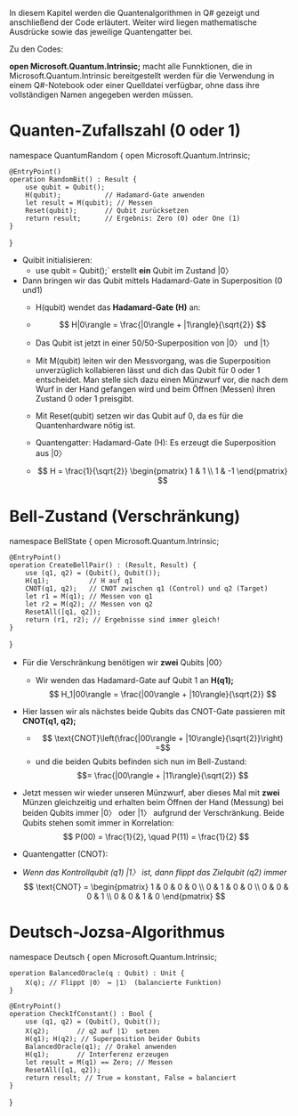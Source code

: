 In diesem Kapitel werden die Quantenalgorithmen in Q# gezeigt und anschließend der Code erläutert. Weiter wird liegen mathematische Ausdrücke sowie das jeweilige Quantengatter bei.

Zu den Codes:

**open Microsoft.Quantum.Intrinsic;** macht alle Funnktionen, die in Microsoft.Quantum.Intrinsic bereitgestellt werden für die Verwendung in einem Q#-Notebook oder einer Quelldatei verfügbar, ohne dass ihre vollständigen Namen angegeben werden müssen.

# Quanten-Zufallszahl (0 oder 1)


namespace QuantumRandom {
    open Microsoft.Quantum.Intrinsic;

    @EntryPoint()
    operation RandomBit() : Result {
        use qubit = Qubit();
        H(qubit);           // Hadamard-Gate anwenden
        let result = M(qubit); // Messen
        Reset(qubit);       // Qubit zurücksetzen
        return result;      // Ergebnis: Zero (0) oder One (1)
    }
}

- Quibit initialisieren:
	- use qubit = Qubit();` erstellt **ein** Qubit im Zustand |0〉
- Dann bringen wir das Qubit mittels Hadamard-Gate in Superposition (0 und1)
	- H(qubit) wendet das **Hadamard-Gate (H)** an:
	- $$ H|0\rangle = \frac{|0\rangle + |1\rangle}{\sqrt{2}} $$
	- Das Qubit ist jetzt in einer 50/50-Superposition von |0〉 und |1〉
	- Mit M(qubit) leiten wir den Messvorgang, was die Superposition unverzüglich kollabieren lässt und dich das Qubit für 0 oder 1 entscheidet. Man stelle sich dazu einen Münzwurf vor, die nach dem Wurf in der Hand gefangen wird und beim Öffnen (Messen) ihren Zustand 0 oder 1 preisgibt.
	- Mit Reset(qubit) setzen wir das Qubit auf 0, da es für die Quantenhardware nötig ist.

	- Quantengatter:
		Hadamard-Gate (H): Es erzeugt die Superposition aus |0〉
		
	- $$ H = \frac{1}{\sqrt{2}} \begin{pmatrix} 1 & 1 \\ 1 & -1 \end{pmatrix} $$

# Bell-Zustand (Verschränkung)

namespace BellState {
    open Microsoft.Quantum.Intrinsic;

    @EntryPoint()
    operation CreateBellPair() : (Result, Result) {
        use (q1, q2) = (Qubit(), Qubit());
        H(q1);          // H auf q1
        CNOT(q1, q2);   // CNOT zwischen q1 (Control) und q2 (Target)
        let r1 = M(q1); // Messen von q1
        let r2 = M(q2); // Messen von q2
        ResetAll([q1, q2]);
        return (r1, r2); // Ergebnisse sind immer gleich!
    }
}

- Für die Verschränkung benötigen wir **zwei** Qubits |00〉
	- Wir wenden das Hadamard-Gate auf Qubit 1 an **H(q1);**
		 $$ H_1|00\rangle = \frac{|00\rangle + |10\rangle}{\sqrt{2}} $$
- Hier lassen wir als nächstes beide Qubits das CNOT-Gate passieren mit **CNOT(q1, q2);**
	- $$ \text{CNOT}\left(\frac{|00\rangle + |10\rangle}{\sqrt{2}}\right) =$$
	- und die beiden Qubits befinden sich nun im Bell-Zustand: $$= \frac{|00\rangle + |11\rangle}{\sqrt{2}} $$
- Jetzt messen wir wieder unseren Münzwurf, aber dieses Mal mit **zwei** Münzen gleichzeitig und erhalten beim Öffnen der Hand (Messung) bei beiden Qubits immer |0〉 oder |1〉 aufgrund der Verschränkung. Beide Qubits stehen somit immer in Korrelation: $$ P(00) = \frac{1}{2}, \quad P(11) = \frac{1}{2} $$

- Quantengatter (CNOT):   
-  *Wenn das Kontrollqubit (q1) |1〉 ist, dann flippt das Zielqubit (q2) immer*
  $$ \text{CNOT} = \begin{pmatrix} 
  1 & 0 & 0 & 0 \\ 
  0 & 1 & 0 & 0 \\ 
  0 & 0 & 0 & 1 \\ 
  0 & 0 & 1 & 0 
  \end{pmatrix} $$

# Deutsch-Jozsa-Algorithmus


namespace Deutsch {
    open Microsoft.Quantum.Intrinsic;

    operation BalancedOracle(q : Qubit) : Unit {
        X(q); // Flippt |0〉 ↔ |1〉 (balancierte Funktion)
    }

    @EntryPoint()
    operation CheckIfConstant() : Bool {
        use (q1, q2) = (Qubit(), Qubit());
        X(q2);       // q2 auf |1〉 setzen
        H(q1); H(q2); // Superposition beider Qubits
        BalancedOracle(q1); // Orakel anwenden
        H(q1);       // Interferenz erzeugen
        let result = M(q1) == Zero; // Messen
        ResetAll([q1, q2]);
        return result; // True = konstant, False = balanciert
    }
}

